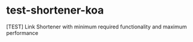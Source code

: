 # test-shortener-koa
[TEST] Link Shortener with minimum required functionality and maximum performance
